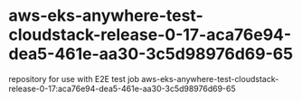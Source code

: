 # aws-eks-anywhere-test-cloudstack-release-0-17-aca76e94-dea5-461e-aa30-3c5d98976d69-65
repository for use with E2E test job aws-eks-anywhere-test-cloudstack-release-0-17:aca76e94-dea5-461e-aa30-3c5d98976d69-65
